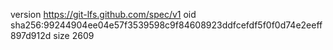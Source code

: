 version https://git-lfs.github.com/spec/v1
oid sha256:99244904ee04e57f3539598c9f84608923ddfcefdf5f0f0d74e2eeff897d912d
size 2609
